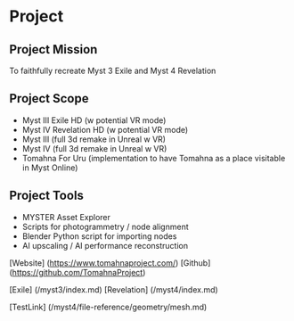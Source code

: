 # Project

## Project Mission
To faithfully recreate Myst 3 Exile and Myst 4 Revelation

## Project Scope
- Myst III Exile HD (w potential VR mode)
- Myst IV Revelation HD (w potential VR mode)
- Myst III (full 3d remake in Unreal w VR)
- Myst IV (full 3d remake in Unreal w VR)
- Tomahna For Uru (implementation to have Tomahna as a place visitable in Myst Online)

## Project Tools
- MYSTER Asset Explorer
- Scripts for photogrammetry / node alignment
- Blender Python script for importing nodes
- AI upscaling / AI performance reconstruction


[Website] (https://www.tomahnaproject.com/)
[Github] (https://github.com/TomahnaProject)

[Exile] (/myst3/index.md)
[Revelation] (/myst4/index.md)

[TestLink] (/myst4/file-reference/geometry/mesh.md)